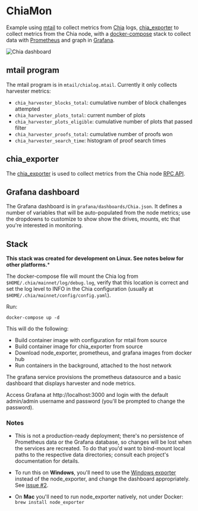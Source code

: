 # ChiaMon

Example using [mtail](https://github.com/google/mtail) to collect metrics from
[Chia](https://chia.net) logs,
[chia_exporter](https://github.com/retzkek/chia_exporter) to collect metrics
from the Chia node, with a [docker-compose](https://github.com/docker/compose/)
stack to collect data with [Prometheus](https://prometheus.io/) and graph in
[Grafana](https://grafana.com).

![Chia dashboard](https://img.kmr.me/posts/chiamon2.png)

## mtail program

The mtail program is in `mtail/chialog.mtail`. Currently it only collects harvester metrics:

* `chia_harvester_blocks_total`: cumulative number of block challenges attempted
* `chia_harvester_plots_total`: current number of plots
* `chia_harvester_plots_eligible`: cumulative number of plots that passed filter
* `chia_harvester_proofs_total`: cumulative number of proofs won
* `chia_harvester_search_time`: histogram of proof search times

## chia_exporter

The [chia_exporter](https://github.com/retzkek/chia_exporter) is used to collect
metrics from the Chia node [RPC
API](https://github.com/Chia-Network/chia-blockchain/wiki/RPC-Interfaces).

## Grafana dashboard

The Grafana dashboard is in `grafana/dashboards/Chia.json`. It defines a number
of variables that will be auto-populated from the node metrics; use the
dropdowns to customize to show show the drives, mounts, etc that you're
interested in monitoring.

## Stack

**This stack was created for development on Linux. See notes below for other platforms.***

The docker-compose file will mount the Chia log from
`$HOME/.chia/mainnet/log/debug.log`, verify that this location is correct and
set the log level to INFO in the Chia configuration (usually at
`$HOME/.chia/mainnet/config/config.yaml`).

Run:

    docker-compose up -d
    
This will do the following:

* Build container image with configuration for mtail from source
* Build container image for chia_exporter from source
* Download node_exporter, prometheus, and grafana images from docker hub
* Run containers in the background, attached to the host network
    
The grafana service provisions the prometheus datasource and a basic dashboard
that displays harvester and node metrics.

Access Grafana at http://localhost:3000 and login with the default admin/admin
username and password (you'll be prompted to change the password).

### Notes

* This is not a production-ready deployment; there's no persistence of Prometheus
data or the Grafana database, so changes will be lost when the services are
recreated. To do that you'd want to bind-mount local paths to the respective
data directories; consult each project's documentation for details.

* To run this on **Windows**, you'll need to use the [Windows
exporter](https://github.com/prometheus-community/windows_exporter) instead of
the node_exporter, and change the dashboard appropriately. See [issue
#2](https://github.com/retzkek/chiamon/issues/2).

* On **Mac** you'll need to run node_exporter natively, not under Docker: `brew
  install node_exporter`
